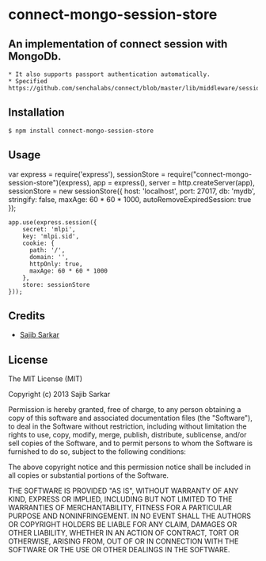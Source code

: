 # connect-mongo-session-store

## An implementation of  connect session with MongoDb.
    * It also supports passport authentication automatically.
    * Specified https://github.com/senchalabs/connect/blob/master/lib/middleware/session/store.js

## Installation

    $ npm install connect-mongo-session-store

## Usage


  var express = require('express'),
    sessionStore = require("connect-mongo-session-store")(express),
    app = express(),
      server = http.createServer(app),
      sessionStore = new sessionStore({
        host: 'localhost',
        port: 27017,
        db: 'mydb',
        stringify: false,
        maxAge: 60 * 60 * 1000,
        autoRemoveExpiredSession: true
      });

    app.use(express.session({
        secret: 'mlpi',
        key: 'mlpi.sid',
        cookie: {
          path: '/',
          domain: '',
          httpOnly: true,
          maxAge: 60 * 60 * 1000
        },
        store: sessionStore
    }));





## Credits

  - [Sajib Sarkar](http://github.com/thebapi)

## License

The MIT License (MIT)

Copyright (c) 2013 Sajib Sarkar

Permission is hereby granted, free of charge, to any person obtaining a copy of
this software and associated documentation files (the "Software"), to deal in
the Software without restriction, including without limitation the rights to
use, copy, modify, merge, publish, distribute, sublicense, and/or sell copies of
the Software, and to permit persons to whom the Software is furnished to do so,
subject to the following conditions:

The above copyright notice and this permission notice shall be included in all
copies or substantial portions of the Software.

THE SOFTWARE IS PROVIDED "AS IS", WITHOUT WARRANTY OF ANY KIND, EXPRESS OR
IMPLIED, INCLUDING BUT NOT LIMITED TO THE WARRANTIES OF MERCHANTABILITY, FITNESS
FOR A PARTICULAR PURPOSE AND NONINFRINGEMENT. IN NO EVENT SHALL THE AUTHORS OR
COPYRIGHT HOLDERS BE LIABLE FOR ANY CLAIM, DAMAGES OR OTHER LIABILITY, WHETHER
IN AN ACTION OF CONTRACT, TORT OR OTHERWISE, ARISING FROM, OUT OF OR IN
CONNECTION WITH THE SOFTWARE OR THE USE OR OTHER DEALINGS IN THE SOFTWARE.

